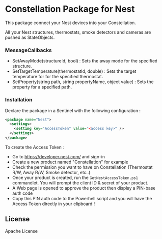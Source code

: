 # Constellation Package for Nest

This package connect your Nest devices into your Constellation.

All your Nest structures, thermostats, smoke detectors and cameras are pushed as StateObjects.

### MessageCallbacks
  - SetAwayMode(structureId, bool) : Sets the away mode for the specified structure.
  - SetTargetTemperature(thermostatId, double) : Sets the target temperature for for the specified thermostat.
  - SetProperty(string path, string propertyName, object value) : Sets the property for a specified path.

### Installation

Declare the package in a Sentinel with the following configuration :
```xml
<package name="Nest">
  <settings>
	<setting key="AccessToken" value="<access key>" />    
  </settings>
</package>
```
To create the Access Token :

* Go to https://developer.nest.com/ and sign-in
* Create a new product named "Constellation" for example
* Check the permission you want to have on Constellation (Thermostat R/W, Away R/W, Smoke detector, etc..)
* Once your product is created, run the `GetNestAccessToken.ps1` commandlet. You will prompt the client ID & secret of your product.
* A Web page is opened to approve the product then display a PIN-base auth code 
* Copy this PIN auth code to the Powerhell script and you will have the Access Token directly in your clipboard !

License
----

Apache License
